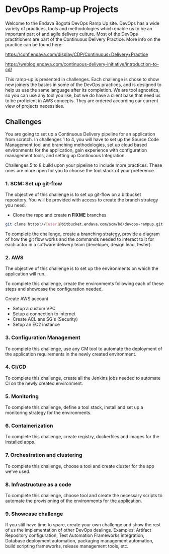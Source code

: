 # DevOps Ramp-up Projects

Welcome to the Endava Bogotá DevOps Ramp Up site. DevOps has a wide variety of practices, tools and methodologies which enable us to be an important part of and agile delivery culture. Most of the DevOps practitioners are part of the Continuous Delivery Practice. More info on the practice can be found here:

https://conf.endava.com/display/CDP/Continuous+Delivery+Practice

https://weblog.endava.com/continuous-delivery-initiative/introduction-to-cd/

This ramp-up is presented in challenges. Each challenge is chose to show new joiners the basics in some of the DevOps practices, and is designed to help us use the same language after its completion. We are tool agnostics, so you can use any tool you like, but we do have a client base that need us to be proficient in AWS concepts. They are ordered according our current view of projects necessities. 



## Challenges

You are going to set up a Continuous Delivery pipeline for an application from scratch. In challenges 1 to 4, you will have to set up the Source Code Management tool and branching methodologies, set up cloud based environments for the application, gain experience with configuration management tools, and setting up Continuous Integration.

Challenges 5 to 8 build upon your pipeline to include more practices. These ones are more open for you to choose the tool stack of your preference.

### 1. SCM: Set up git-flow

The objective of this challenge is to set up git-flow on a bitbucket repository. You will be provided with access to create the branch strategy you need. 

 - Clone the repo and create **n FIXME** branches

```bash
git clone https://[user]@bitbucket.endava.com/scm/bd/devops-rampup.git
```
To complete the challenge, create a branching strategy, provide a diagram of how the git flow works and the commands needed to interact to it for each actor in a software delivery team (developer, design lead, tester).

### 2. AWS

The objective of this challenge is to set up the environments on which the application will run.

To complete this challenge, create the environments following each of these steps and showcase the configuration needed.

Create AWS account
 - Setup a custom VPC
 - Setup a connection to internet
 - Create ACL ans SG's (Security)
 - Setup an EC2 instance


### 3. Configuration Management

To complete this challenge, use any CM tool to automate the deployment of the application requirements in the newly created environment. 

 ### 4. CI/CD

To complete this challenge, create all the Jenkins jobs needed to automate CI on the newly created environment.

 ### 5. Monitoring
To complete this challenge, define a tool stack, install and set up a monitoring strategy for the environments.

### 6. Containerization
To complete this challenge, create registry, dockerfiles and images for the installed apps.

### 7. Orchestration and clustering

To complete this challenge, choose a tool and create cluster for the app we've used.

### 8. Infrastructure as a code

To complete this challenge, choose tool and create the necessary scripts to automate the provisioning of the environments for the application.

### 9. Showcase challenge

If you still have time to spare, create your own challenge and show the rest of us the implementation of other DevOps dealings. Examples: Artifact Repository configuration, Test Automation Frameworks integration, Database deployment automation, packaging management automation, build scripting frameworks, release management tools, etc.



